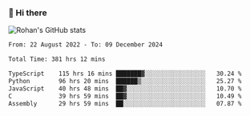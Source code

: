 ### 👋 Hi there 

<!--
**rohznmdev/rohznmdev** is a ✨ _special_ ✨ repository because its `README.md` (this file) appears on your GitHub profile.

Here are some ideas to get you started:

- 🔭 I’m currently working on ...
- 🌱 I’m currently learning Ruby and Ruby on Rails
- 👯 I’m looking to collaborate on ...
- 🤔 I’m looking for help with ...
- 💬 Ask me about ...
- 📫 How to reach me: ...
- 😄 Pronouns: ...
- ⚡ Fun fact: ...
-->
![Rohan's GitHub stats](https://github-readme-stats.vercel.app/api?username=rohznmdev&theme=dark&show_icons=true)

<!--START_SECTION:waka-->

```txt
From: 22 August 2022 - To: 09 December 2024

Total Time: 381 hrs 12 mins

TypeScript    115 hrs 16 mins ███████▓░░░░░░░░░░░░░░░░░   30.24 %
Python        96 hrs 20 mins  ██████▒░░░░░░░░░░░░░░░░░░   25.27 %
JavaScript    40 hrs 48 mins  ██▓░░░░░░░░░░░░░░░░░░░░░░   10.70 %
C             39 hrs 59 mins  ██▓░░░░░░░░░░░░░░░░░░░░░░   10.49 %
Assembly      29 hrs 59 mins  ██░░░░░░░░░░░░░░░░░░░░░░░   07.87 %
```

<!--END_SECTION:waka-->
